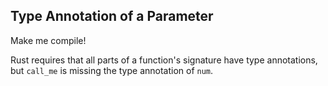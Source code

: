 ## Type Annotation of a Parameter

Make me compile!

<div class="hint">
  Rust requires that all parts of a function's signature have type annotations,
but <code>call_me</code> is missing the type annotation of <code>num</code>.
</div>
